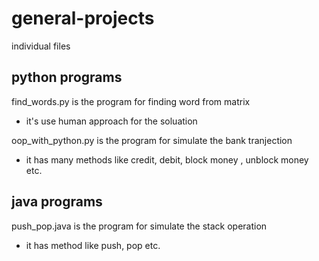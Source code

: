 # general-projects

individual files

## python programs

find_words.py is the program for finding word from matrix

- it's use human approach for the soluation

oop_with_python.py is the program for simulate the bank tranjection

- it has many methods like credit, debit, block money , unblock money etc.

## java programs

push_pop.java is the program for simulate the stack operation

- it has method like push, pop etc.
